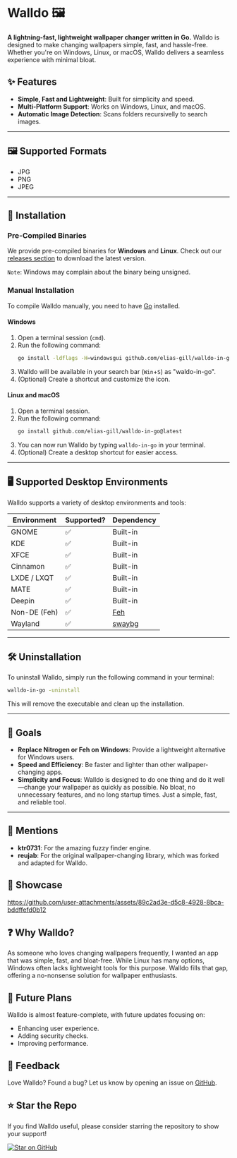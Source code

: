 # Walldo 🖼️

**A lightning-fast, lightweight wallpaper changer written in Go.** Walldo is designed to make
changing wallpapers simple, fast, and hassle-free.
Whether you're on Windows, Linux, or macOS, Walldo delivers a seamless experience with minimal
bloat.

## ✨ Features

- **Simple, Fast and Lightweight**:
  Built for simplicity and speed.
- **Multi-Platform Support**:
  Works on Windows, Linux, and macOS.
- **Automatic Image Detection**:
  Scans folders recursivelly to search images.

---

## 🖼️ Supported Formats

- JPG
- PNG
- JPEG

---

## 🚀 Installation

### Pre-Compiled Binaries
We provide pre-compiled binaries for **Windows** and **Linux**.
Check out our [releases section](https://github.com/Elias-Gill/walldo/releases) to download the
latest version.

`Note`:
Windows may complain about the binary being unsigned.

### Manual Installation
To compile Walldo manually, you need to have [Go](https://go.dev/doc/install) installed.

#### Windows
1. Open a terminal session (`cmd`).
2. Run the following command:
   ```sh
   go install -ldflags -H=windowsgui github.com/elias-gill/walldo-in-go@latest
   ```
3. Walldo will be available in your search bar (`Win`+`S`) as "waldo-in-go".
4. (Optional) Create a shortcut and customize the icon.

#### Linux and macOS
1. Open a terminal session.
2. Run the following command:
   ```sh
   go install github.com/elias-gill/walldo-in-go@latest
   ```
3. You can now run Walldo by typing `walldo-in-go` in your terminal.
4. (Optional) Create a desktop shortcut for easier access.

---

## 🖥️ Supported Desktop Environments

Walldo supports a variety of desktop environments and tools:

| Environment       | Supported? | Dependency       |
|-------------------|------------|------------------|
| GNOME             | ✅         | Built-in         |
| KDE               | ✅         | Built-in         |
| XFCE              | ✅         | Built-in         |
| Cinnamon          | ✅         | Built-in         |
| LXDE / LXQT       | ✅         | Built-in         |
| MATE              | ✅         | Built-in         |
| Deepin            | ✅         | Built-in         |
| Non-DE (Feh)      | ✅         | [Feh](https://wiki.archlinux.org/title/Feh) |
| Wayland           | ✅         | [swaybg](https://github.com/swaywm/swaybg) |

---

## 🛠️ Uninstallation

To uninstall Walldo, simply run the following command in your terminal:

```sh 
walldo-in-go -uninstall
```

This will remove the executable and clean up the installation.

---

## 🎯 Goals

- **Replace Nitrogen or Feh on Windows**:
  Provide a lightweight alternative for Windows users.
- **Speed and Efficiency**:
  Be faster and lighter than other wallpaper-changing apps.
- **Simplicity and Focus**:
  Walldo is designed to do one thing and do it well—change your wallpaper as quickly as
  possible.
  No bloat, no unnecessary features, and no long startup times.
  Just a simple, fast, and reliable tool.

---

## 🙏 Mentions

- **ktr0731**:
  For the amazing fuzzy finder engine.
- **reujab**:
  For the original wallpaper-changing library, which was forked and adapted for Walldo.

## 📸 Showcase

https://github.com/user-attachments/assets/89c2ad3e-d5c8-4928-8bca-bddffefd0b12

## ❓ Why Walldo?

As someone who loves changing wallpapers frequently, I wanted an app that was simple, fast, and
bloat-free.
While Linux has many options, Windows often lacks lightweight tools for this purpose.
Walldo fills that gap, offering a no-nonsense solution for wallpaper enthusiasts.

## 🚧 Future Plans

Walldo is almost feature-complete, with future updates focusing on:
- Enhancing user experience.
- Adding security checks.
- Improving performance.

## 💬 Feedback

Love Walldo?
Found a bug?
Let us know by opening an issue on [GitHub](https://github.com/Elias-Gill/walldo/issues).

## ⭐ Star the Repo

If you find Walldo useful, please consider starring the repository to show your support!

[![Star on GitHub](https://img.shields.io/github/stars/Elias-Gill/walldo?style=social)](https://github.com/Elias-Gill/walldo)
